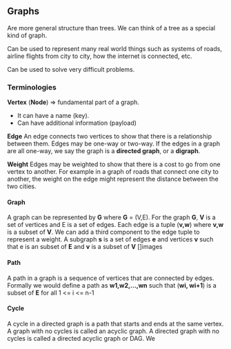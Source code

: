## Graphs

Are more general structure than trees. We can think of a tree as a special kind of graph.

Can be used to represent many real world things such as systems of roads, airline flights from city to city, how the internet is connected, etc.

Can be used to solve very difficult problems.

### Terminologies

**Vertex** (**Node**) => fundamental part of a graph.

- It can have a name (key).
- Can have additional information (payload)

**Edge**
An edge connects two vertices to show that there is a relationship between them.
Edges may be one-way or two-way. If the edges in a graph are all one-way, we say the graph is a **directed graph**, or a **digraph**.

**Weight**
Edges may be weighted to show that there is a cost to go from one vertex to another. For example in a graph of roads that connect one city to another, the weight on the edge might represent the distance between the two cities.

#### Graph

A graph can be represented by **G** where **G** = (V,E). For the graph **G**, **V** is a set of vertices and E is a set of edges. Each edge is a tuple (**v,w**) where **v,w** is a subset of **V**. We can add a third component to the edge tuple to represent a weight.
A subgraph **s** is a set of edges **e** and vertices **v** such that e is an subset of **E** and **v** is a subset of **V**
[]images

#### Path

A path in a graph is a sequence of vertices that are connected by edges. Formally we would define a path as **w1,w2,...,wn** such that (**wi, wi+1**) is a subset of **E** for all 1 <= i <= n-1

#### Cycle

A cycle in a directed graph is a path that starts and ends at the same vertex. A graph with no cycles is called an acyclic graph. A directed graph with no cycles is called a directed acyclic graph or DAG. We
